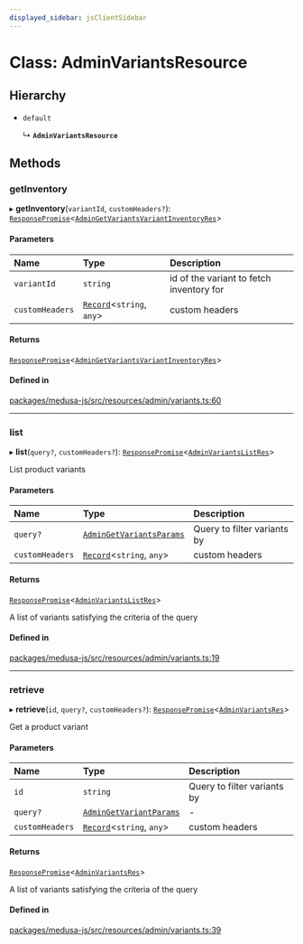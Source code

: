 ```yaml
---
displayed_sidebar: jsClientSidebar
---
```


# Class: AdminVariantsResource

## Hierarchy

- `default`

  ↳ **`AdminVariantsResource`**

## Methods

### getInventory

▸ **getInventory**(`variantId`, `customHeaders?`): [`ResponsePromise`](../modules/internal-12.md#responsepromise)<[`AdminGetVariantsVariantInventoryRes`](../modules/internal-8.internal.md#admingetvariantsvariantinventoryres)\>

#### Parameters

| Name | Type | Description |
| :------ | :------ | :------ |
| `variantId` | `string` | id of the variant to fetch inventory for |
| `customHeaders` | [`Record`](../modules/internal.md#record)<`string`, `any`\> | custom headers |

#### Returns

[`ResponsePromise`](../modules/internal-12.md#responsepromise)<[`AdminGetVariantsVariantInventoryRes`](../modules/internal-8.internal.md#admingetvariantsvariantinventoryres)\>

#### Defined in

[packages/medusa-js/src/resources/admin/variants.ts:60](https://github.com/medusajs/medusa/blob/b38f73726/packages/medusa-js/src/resources/admin/variants.ts#L60)

___

### list

▸ **list**(`query?`, `customHeaders?`): [`ResponsePromise`](../modules/internal-12.md#responsepromise)<[`AdminVariantsListRes`](../modules/internal-8.internal.md#adminvariantslistres)\>

List product variants

#### Parameters

| Name | Type | Description |
| :------ | :------ | :------ |
| `query?` | [`AdminGetVariantsParams`](internal-8.internal.AdminGetVariantsParams.md) | Query to filter variants by |
| `customHeaders` | [`Record`](../modules/internal.md#record)<`string`, `any`\> | custom headers |

#### Returns

[`ResponsePromise`](../modules/internal-12.md#responsepromise)<[`AdminVariantsListRes`](../modules/internal-8.internal.md#adminvariantslistres)\>

A list of variants satisfying the criteria of the query

#### Defined in

[packages/medusa-js/src/resources/admin/variants.ts:19](https://github.com/medusajs/medusa/blob/b38f73726/packages/medusa-js/src/resources/admin/variants.ts#L19)

___

### retrieve

▸ **retrieve**(`id`, `query?`, `customHeaders?`): [`ResponsePromise`](../modules/internal-12.md#responsepromise)<[`AdminVariantsRes`](../modules/internal-8.internal.md#adminvariantsres)\>

Get a product variant

#### Parameters

| Name | Type | Description |
| :------ | :------ | :------ |
| `id` | `string` | Query to filter variants by |
| `query?` | [`AdminGetVariantParams`](internal-8.internal.AdminGetVariantParams.md) | - |
| `customHeaders` | [`Record`](../modules/internal.md#record)<`string`, `any`\> | custom headers |

#### Returns

[`ResponsePromise`](../modules/internal-12.md#responsepromise)<[`AdminVariantsRes`](../modules/internal-8.internal.md#adminvariantsres)\>

A list of variants satisfying the criteria of the query

#### Defined in

[packages/medusa-js/src/resources/admin/variants.ts:39](https://github.com/medusajs/medusa/blob/b38f73726/packages/medusa-js/src/resources/admin/variants.ts#L39)
